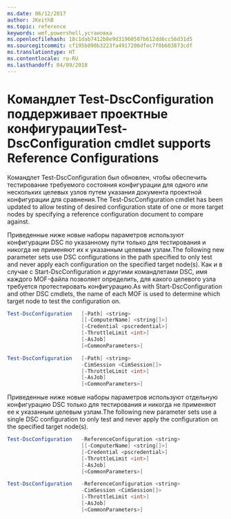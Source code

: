 ```yaml
---
ms.date: 06/12/2017
author: JKeithB
ms.topic: reference
keywords: wmf,powershell,установка
ms.openlocfilehash: 18c1dab7412b8e9d31960507b612dd6cc56d31d5
ms.sourcegitcommit: cf195b090b3223fa4917206dfec7f0b603873cdf
ms.translationtype: HT
ms.contentlocale: ru-RU
ms.lasthandoff: 04/09/2018
---
```

# <a name="test-dscconfiguration-cmdlet-supports-reference-configurations"></a><span data-ttu-id="1dad5-102">Командлет Test-DscConfiguration поддерживает проектные конфигурации</span><span class="sxs-lookup"><span data-stu-id="1dad5-102">Test-DscConfiguration cmdlet supports Reference Configurations</span></span>

<span data-ttu-id="1dad5-103">Командлет Test-DscConfiguration был обновлен, чтобы обеспечить тестирование требуемого состояния конфигурации для одного или нескольких целевых узлов путем указания документа проектной конфигурации для сравнения.</span><span class="sxs-lookup"><span data-stu-id="1dad5-103">The Test-DscConfiguration cmdlet has been updated to allow testing of desired configuration state of one or more target nodes by specifying a reference configuration document to compare against.</span></span>

<span data-ttu-id="1dad5-104">Приведенные ниже новые наборы параметров используют конфигурации DSC по указанному пути только для тестирования и никогда не применяют их к указанным целевым узлам.</span><span class="sxs-lookup"><span data-stu-id="1dad5-104">The following new parameter sets use DSC configurations in the path specified to only test and never apply each configuration on the specified target node(s).</span></span> <span data-ttu-id="1dad5-105">Как и в случае с Start-DscConfiguration и другими командлетами DSC, имя каждого MOF-файла позволяет определить, для какого целевого узла требуется протестировать конфигурацию.</span><span class="sxs-lookup"><span data-stu-id="1dad5-105">As with Start-DscConfiguration and other DSC cmdlets, the name of each MOF is used to determine which target node to test the configuration on.</span></span>

```powershell
Test-DscConfiguration   [-Path] <string>
                        [[-ComputerName] <string[]>]
                        [-Credential <pscredential>]
                        [-ThrottleLimit <int>]
                        [-AsJob]
                        [<CommonParameters>]

Test-DscConfiguration   [-Path] <string>
                        -CimSession <CimSession[]>
                        [-ThrottleLimit <int>]
                        [-AsJob]
                        [<CommonParameters>]
```

<span data-ttu-id="1dad5-106">Приведенные ниже новые наборы параметров используют отдельную конфигурацию DSC только для тестирования и никогда не применяют ее к указанным целевым узлам.</span><span class="sxs-lookup"><span data-stu-id="1dad5-106">The following new parameter sets use a single DSC configuration to only test and never apply the configuration on the specified target node(s).</span></span>

```powershell
Test-DscConfiguration   -ReferenceConfiguration <string>
                        [[-ComputerName] <string[]>]
                        [-Credential <pscredential>]
                        [-ThrottleLimit <int>]
                        [-AsJob]
                        [<CommonParameters>]

Test-DscConfiguration   -ReferenceConfiguration <string>
                        -CimSession <CimSession[]>
                        [-ThrottleLimit <int>]
                        [-AsJob]
                        [<CommonParameters>]
```